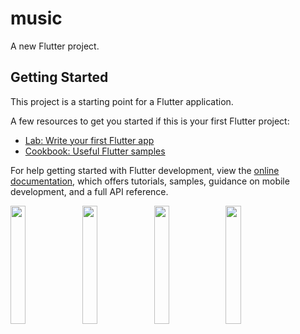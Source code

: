 # music

A new Flutter project.

## Getting Started

This project is a starting point for a Flutter application.

A few resources to get you started if this is your first Flutter project:

- [Lab: Write your first Flutter app](https://docs.flutter.dev/get-started/codelab)
- [Cookbook: Useful Flutter samples](https://docs.flutter.dev/cookbook)

For help getting started with Flutter development, view the
[online documentation](https://docs.flutter.dev/), which offers tutorials,
samples, guidance on mobile development, and a full API reference.
<p>
<img src="https://user-images.githubusercontent.com/119123480/228427455-fa9e3a2b-999e-45e9-843c-13a56e225d69.jpg"width=22%,height=35%>
<img src="https://user-images.githubusercontent.com/119123480/228427857-14bf4632-a681-4f15-bbad-05b3abfa0d33.jpg"width=22%,height=35%>
<img src="https://user-images.githubusercontent.com/119123480/228427918-2457c0bb-1e66-4ae1-ad3e-39c2d39135ed.jpg"width=22%,height=35%>
<img src="(https://user-images.githubusercontent.com/119123480/228427974-bbee1bb9-8889-401d-8bcc-6864fd94b437.jpg"width=22%,height=35%>



<p>
